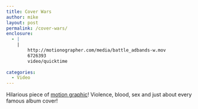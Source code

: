```yaml
---
title: Cover Wars
author: mike
layout: post
permalink: /cover-wars/
enclosure:
  - |
    |
        http://motionographer.com/media/battle_adbands-w.mov
        6726393
        video/quicktime
        
categories:
  - Video
---
```

Hilarious piece of [motion graphic][1]! Violence, blood, sex and just about every famous album cover!

 [1]: http://motionographer.com/media/battle_adbands-w.mov